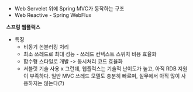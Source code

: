 - Web Servelet 위에 Spring MVC가 동작하는 구조
- Web Reactive - Spring WebFlux 

**스프링 웹플럭스**
- 특징
	- 비동기 논블러킹 처리
	- 최소 쓰레드로 최대 성능 - 쓰레드 컨텍스트 스위치 비용 효율화
	- 함수형 스타일로 개발 -> 동시처리 코드 효율화
	- 서블릿 기술 사용 x
그런데, 웹플럭스는 기술적 난이도가 높고, 아직 RDB 지원이 부족하다. 일반 MVC 쓰레드 모델도 충분히 빠르며, 실무에서 아직 많이 사용하지는 않는다(?)

